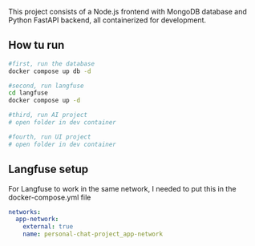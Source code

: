 This project consists of a Node.js frontend with MongoDB database and Python FastAPI backend, all containerized for development.

## How tu run

```bash
#first, run the database
docker compose up db -d

#second, run langfuse
cd langfuse 
docker compose up -d

#third, run AI project
# open folder in dev container

#fourth, run UI project
# open folder in dev container

```


## Langfuse setup

For Langfuse to work in the same network, I needed to put this in the docker-compose.yml file

```yml
networks:
  app-network:
    external: true
    name: personal-chat-project_app-network
```